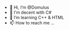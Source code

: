 - 👋 Hi, I’m @Domulus
- 👀 I'm decent with C#
- 🌱 I’m learning C++ & HTML
- 📫 How to reach me ...

<!---
Domulus/Domulus is a ✨ special ✨ repository because its `README.md` (this file) appears on your GitHub profile.
You can click the Preview link to take a look at your changes.
--->
